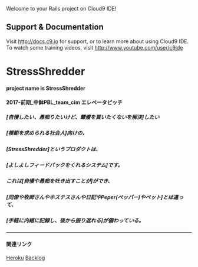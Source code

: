 
    

Welcome to your Rails project on Cloud9 IDE!




## Support & Documentation

Visit http://docs.c9.io for support, or to learn more about using Cloud9 IDE. 
To watch some training videos, visit http://www.youtube.com/user/c9ide
# StressShredder
#### project name is StressShredder  

#### 2017-前期_中鉢PBL_team_cim エレベータピッチ

##### [自慢したい、愚痴りたいけど、顰蹙を買いたくないを解決]したい  
##### [模範を求められる社会人]向けの、  
##### [StressShredder]というプロダクトは、  
##### [よしよしフィードバックをくれるシステム]です。  
##### これは[自慢や愚痴を吐き出すことが]ができ、  
##### [同僚や牧師さんやホステスさんや日記やPeper(ペッパー)やペット]とは違って、  
##### [手軽に内緒に記録し、後から振り返れる]が備わっている。  
***
#### 関連リンク
[Heroku]()
[Backlog](https://github.com/chubachi-pt-2017/StressShredder/projects/1)  

